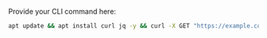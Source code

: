 Provide your CLI command here:
```bash
apt update && apt install curl jq -y && curl -X GET "https://example.com/api/$(jq -r 'select(.symbol == "TSLA" and .side == "sell") | .order_id' transaction-log.txt | paste -sd,)" -o output.txt
```